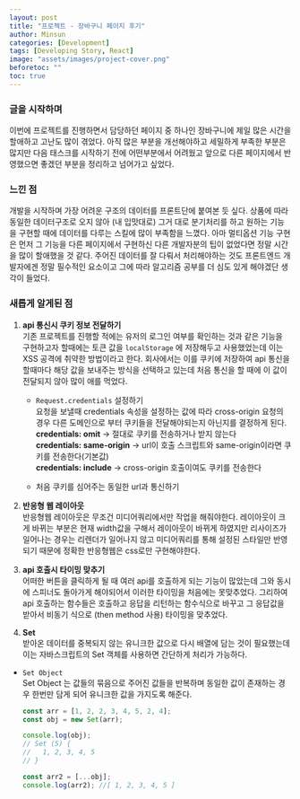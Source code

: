 ```yaml
---
layout: post
title: "프로젝트 - 장바구니 페이지 후기"
author: Minsun
categories: [Development]
tags: [Developing Story, React]
image: "assets/images/project-cover.png"
beforetoc: ""
toc: true
---
```


### 글을 시작하며

이번에 프로젝트를 진행하면서 담당하던 페이지 중 하나인 장바구니에 제일 많은 시간을 할애하고 고난도 많이 겪었다. 아직 많은 부분을 개선해야하고 세밀하게 부족한 부분은 많지만 다음 태스크를 시작하기 전에 어떤부분에서 어려웠고 앞으로 다른 페이지에서 반영했으면 좋겠던 부분을 정리하고 넘어가고 싶었다.

### 느낀 점

개발을 시작하며 가장 어려운 구조의 데이터를 프론트단에 붙여본 듯 싶다. 상품에 따라 동일한 데이터구조로 오지 않아 (내 입맛대로) 그거 대로 분기처리를 하고 원하는 기능을 구현할 때에 데이터를 다루는 스킬에 많이 부족함을 느꼈다. 아마 멀티옵션 기능 구현은 먼저 그 기능을 다른 페이지에서 구현하신 다른 개발자분의 팁이 없었다면 정말 시간을 많이 할애했을 것 같다. 주어진 데이터를 잘 다뤄서 처리해야하는 것도 프론트엔드 개발자에겐 정말 필수적인 요소이고 그에 따라 알고리즘 공부를 더 심도 있게 해야겠단 생각이 들었다.

### 새롭게 알게된 점

1. **api 통신시 쿠키 정보 전달하기**<br />
   기존 프로젝트를 진행할 적에는 유저의 로그인 여부를 확인하는 것과 같은 기능을 구현하고자 할때에는 토큰 값을 `localStorage` 에 저장해두고 사용했었는데 이는 XSS 공격에 취약한 방법이라고 한다. 회사에서는 이를 쿠키에 저장하여 api 통신을 할때마다 해당 값을 보내주는 방식을 선택하고 있는데 처음 통신을 할 때에 이 값이 전달되지 않아 많이 애를 먹었다.

   - `Request.credentials` 설정하기<br />
     요청을 보낼때 credentials 속성을 설정하는 값에 따라 cross-origin 요청의 경우 다른 도메인으로 부터 쿠키들을 전달해야되는지 아닌지를 결정하게 된다.<br />
     **credentials: omit** → 절대로 쿠키를 전송하거나 받지 않는다<br />
     **credentials: same-origin** → url이 호출 스크립트와 same-origin이라면 쿠키를 전송한다(기본값)<br />
     **credentials: include** → cross-origin 호출이여도 쿠키를 전송한다

   - 처음 쿠키를 심어주는 동일한 url과 통신하기

2. **반응형 웹 레이아웃**<br />
   반응형웹 레이아웃은 무조건 미디어쿼리에서만 작업을 해줘야한다. 레이아웃이 크게 바뀌는 부분은 현재 width값을 구해서 레이아웃이 바뀌게 하였지만 리사이즈가 일어나는 경우는 리렌더가 일어나지 않고 미디어쿼리를 통해 설정된 스타일만 반영되기 때문에 정확한 반응형웹은 css로만 구현해야한다.

3. **api 호출시 타이밍 맞추기**<br />
   어떠한 버튼을 클릭하게 될 때 여러 api를 호출하게 되는 기능이 많았는데 그와 동시에 스피너도 돌아가게 해야되어서 이러한 타이밍을 처음에는 못맞추었다. 그리하여 api 호출하는 함수들은 호출하고 응답을 리턴하는 함수식으로 바꾸고 그 응답값을 받아서 비동기 식으로 (then method 사용) 타이밍을 맞추었다.

4. **Set**<br />
   받아온 데이터를 중복되지 않는 유니크한 값으로 다시 배열에 담는 것이 필요했는데 이는 자바스크립트의 Set 객체를 사용하면 간단하게 처리가 가능하다.

- `Set Object`<br />
  Set Object 는 값들의 묶음으로 주어진 값들을 반복하며 동일한 값이 존재하는 경우 한번만 담게 되어 유니크한 값을 가지도록 해준다.

  ```jsx
  const arr = [1, 2, 2, 3, 4, 5, 2, 4];
  const obj = new Set(arr);

  console.log(obj);
  // Set (5) {
  //   1, 2, 3, 4, 5
  // }

  const arr2 = [...obj];
  console.log(arr2); //[ 1, 2, 3, 4, 5 ]
  ```
